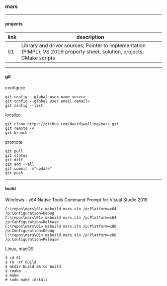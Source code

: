 ### mars

<hr>

#### projects

|link|description|
|-|-|
|01|Library and driver sources; Pointer to implementation (PIMPL); VS 2019 property sheet, solution, projects; CMake scripts|

<hr>

#### git
configure
```
git config --global user.name <user>
git config --global user.email <email>
git config --list
```
localize
```
git clone https://github.com/davidjwalling/mars.git
git remote -v
git branch
```
promote
```
git pull
git status
git diff
git add --all
git commit -m"update"
git push
```

<hr>

#### build
Windows - x64 Native Tools Command Prompt for Visual Studio 2019
```
C:\repos\mars\01> msbuild mars.sln /p:Platform=x64 /p:Configuration=Debug
C:\repos\mars\01> msbuild mars.sln /p:Platform=x64 /p:Configuration=Release
C:\repos\mars\01> msbuild mars.sln /p:Platform=x86 /p:Configuration=Debug
C:\repos\mars\01> msbuild mars.sln /p:Platform=x86 /p:Configuration=Release
```
Linux, macOS
```
$ cd 01
$ rm -rf build
$ mkdir build && cd build
$ cmake ..
$ make
# sudo make install
```

